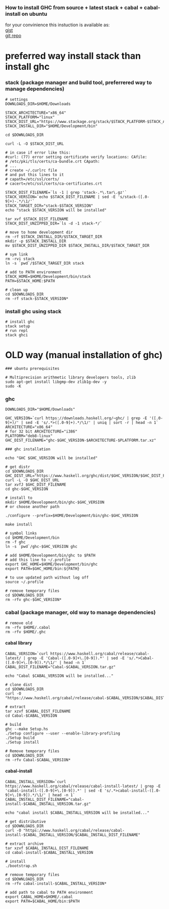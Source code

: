 ### How to install GHC from source + latest stack + cabal + cabal-install on ubuntu

for your convinience this instuction is available as:  
[gist](https://gist.github.com/yantonov/10083524)  
[git repo](https://github.com/yantonov/install-ghc)

# preferred way install stack than install ghc
### stack (package manager and build tool, preferrered way to manage dependencies)

    # settings
    DOWNLOADS_DIR=$HOME/Downloads

    STACK_ARCHITECTURE="x86_64"  
    STACK_PLATFORM="linux"  
    STACK_DIST_URL="https://www.stackage.org/stack/$STACK_PLATFORM-$STACK_ARCHITECTURE"
    STACK_INSTALL_DIR="$HOME/Development/bin"

    cd $DOWNLOADS_DIR
    
    curl -L -O $STACK_DIST_URL  
    
    # in case if error like this: 
    #curl: (77) error setting certificate verify locations: CAfile: 
    # /etc/pki/tls/certs/ca-bundle.crt CApath: 
    # ...
    # create ~/.curlrc file
    # and put this lines to it
    # capath=/etc/ssl/certs/
    # cacert=/etc/ssl/certs/ca-certificates.crt
    
    STACK_DIST_FILENAME=`ls -1 | grep 'stack-.*\.tar\.gz'`
    STACK_VERSION=`echo $STACK_DIST_FILENAME | sed -E 's/stack-([.0-9]+)-.*/\1/'`
    STACK_TARGET_DIR="stack-$STACK_VERSION"
    echo "stack $STACK_VERSION will be installed"  

    tar xvf $STACK_DIST_FILENAME  
    STACK_DIST_UNZIPPED_DIR=`ls -d -1 stack-*/`
    
    # move to home development dir
    rm -rf $STACK_INSTALL_DIR/$STACK_TARGET_DIR  
    mkdir -p $STACK_INSTALL_DIR
    mv $STACK_DIST_UNZIPPED_DIR $STACK_INSTALL_DIR/$STACK_TARGET_DIR
    
    # sym link
    rm -rvi stack  
    ln -s `pwd`/$STACK_TARGET_DIR stack  

    # add to PATH environment  
    STACK_HOME=$HOME/Development/bin/stack  
    PATH=$STACK_HOME:$PATH

    # clean up
    cd $DOWNLOADS_DIR
    rm -rf stack-$STACK_VERSION*

### install ghc using stack

    # install ghc
    stack setup
    # run repl
    stack ghci


# OLD way (manual installation of ghc)

    ### ubuntu prerequisites

    # Multiprecision arithmetic library developers tools, zlib  
    sudo apt-get install libgmp-dev zlib1g-dev -y  
    sudo -K
    
### ghc  
    
    DOWNLOADS_DIR="$HOME/Downloads"
    
    GHC_VERSION=`curl https://downloads.haskell.org/~ghc/ | grep -E '([.0-9]+)/' | sed -E 's/.*>([.0-9]+).*/\1/' | uniq | sort -r | head -n 1`
    ARCHITECTURE="x86_64"  
    # for 32 bit ARCHITECTURE="i386"  
    PLATFORM="deb8-linux"  
    GHC_DIST_FILENAME="ghc-$GHC_VERSION-$ARCHITECTURE-$PLATFORM.tar.xz"
    
    ### ghc installation
    
    echo "GHC $GHC_VERSION will be installed"  

    # get distr  
    cd $DOWNLOADS_DIR
    GHC_DIST_URL="https://www.haskell.org/ghc/dist/$GHC_VERSION/$GHC_DIST_FILENAME"
    curl -L -O $GHC_DIST_URL  
    tar xvfJ $GHC_DIST_FILENAME  
    cd ghc-$GHC_VERSION  

    # install to  
    mkdir $HOME/Development/bin/ghc-$GHC_VERSION  
    # or choose another path
    
    ./configure --prefix=$HOME/Development/bin/ghc-$GHC_VERSION  
    
    make install

    # symbol links  
    cd $HOME/Development/bin
    rm -f ghc
    ln -s `pwd`/ghc-$GHC_VERSION ghc  
    
    # add $HOME/Development/bin/ghc to $PATH  
    # add this line to ~/.profile  
    export GHC_HOME=$HOME/Development/bin/ghc  
    export PATH=$GHC_HOME/bin:${PATH}
    
    # to use updated path without log off
    source ~/.profile
    
    # remove temporary files  
    cd $DOWNLOADS_DIR  
    rm -rfv ghc-$GHC_VERSION*

### cabal (package manager, old way to manage dependencies)

    # remove old  
    rm -rfv $HOME/.cabal
    rm -rfv $HOME/.ghc

#### cabal library

    CABAL_VERSION=`curl https://www.haskell.org/cabal/release/cabal-latest/ | grep -E 'Cabal-([.0-9]+\.[0-9]).*' | sed -E 's/.*>Cabal-([.0-9]+\.[0-9]).*/\1/' | head -n 1`      
    CABAL_DIST_FILENAME="Cabal-$CABAL_VERSION.tar.gz"
    
    echo "Cabal $CABAL_VERSION will be installed..."  

    # clone dist  
    cd $DOWNLOADS_DIR  
    curl -O "https://www.haskell.org/cabal/release/cabal-$CABAL_VERSION/$CABAL_DIST_FILENAME"  
    
    # extract   
    tar xzvf $CABAL_DIST_FILENAME  
    cd Cabal-$CABAL_VERSION  
    
    # build
    ghc --make Setup.hs
    ./Setup configure --user --enable-library-profiling
    ./Setup build
    ./Setup install
    
    # Remove temporary files
    cd $DOWNLOADS_DIR
    rm -rfv Cabal-$CABAL_VERSION*

#### cabal-install

    CABAL_INSTALL_VERSION=`curl https://www.haskell.org/cabal/release/cabal-install-latest/ | grep -E 'cabal-install-([.0-9]+\.[0-9]).*' | sed -E 's/.*>cabal-install-([.0-9]+\.[0-9]).*/\1/' | head -n 1`      
    CABAL_INSTALL_DIST_FILENAME="cabal-install-$CABAL_INSTALL_VERSION.tar.gz"  
    
    echo "cabal install $CABAL_INSTALL_VERSION will be installed..."  

    # get distributive  
    cd $DOWNLOADS_DIR  
    curl -O "https://www.haskell.org/cabal/release/cabal-install-$CABAL_INSTALL_VERSION/$CABAL_INSTALL_DIST_FILENAME"  
    
    # extract archive  
    tar xzvf $CABAL_INSTALL_DIST_FILENAME  
    cd cabal-install-$CABAL_INSTALL_VERSION  
    
    # install  
    ./bootstrap.sh
    
    # remove temporary files  
    cd $DOWNLOADS_DIR  
    rm -rfv cabal-install-$CABAL_INSTALL_VERSION*  
    
    # add path to cabal to PATH environment
    export CABAL_HOME=$HOME/.cabal
    export PATH=$CABAL_HOME/bin:$PATH


